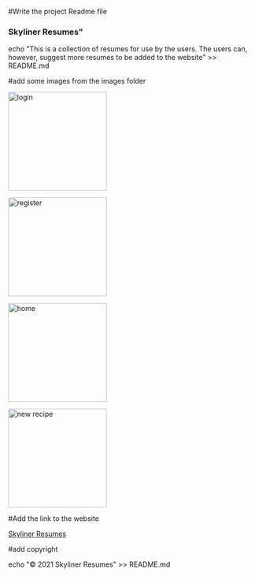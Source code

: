 #Write the project Readme file

<h3>Skyliner Resumes" </h3>

echo "This is a collection of resumes for use by the users. The users can, however, suggest more resumes to be added to the website" >> README.md

#add some images from the images folder

<p><img src="/images/login.jpg" alt="login" width="200" height="200" /></p>
<p><img src="/images/register.jpg" alt="register" width="200" height="200" /></p>
<p><img src="/images/main.jpg" alt="home" width="200" height="200" /></p>
<p><img src="/images/newrecipe.jpg" alt="new recipe" width="200" height="200" /></p>

#Add the link to the website

<a href="https://github.com/ogolaSospeter/WebstackPortfolioProject/">Skyliner Resumes</a>

#add copyright

echo "© 2021 Skyliner Resumes" >> README.md



